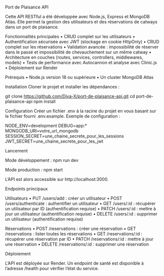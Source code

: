 Port de Plaisance API

Cette API RESTful a été développée avec Node.js, Express et MongoDB Atlas.
Elle permet la gestion des utilisateurs et des réservations de catways dans un port de plaisance.

Fonctionnalités principales
	•	CRUD complet sur les utilisateurs
	•	Authentification sécurisée avec JWT (stockage en cookie HttpOnly)
	•	CRUD complet sur les réservations
	•	Validation avancée : impossibilité de réserver dans le passé et impossibilité de chevauchement sur un même catway
	•	Architecture en couches (routes, services, controllers, middlewares, models)
	•	Tests de performance avec Autocannon et analyse avec Clinic.js
	•	Déploiement sur Render

Prérequis
	•	Node.js version 18 ou supérieure
	•	Un cluster MongoDB Atlas

Installation
Cloner le projet et installer les dépendances :

git clone https://github.com/Diva-X/port-de-plaisance-api.git
cd port-de-plaisance-api
npm install

Configuration
Créer un fichier .env à la racine du projet en vous basant sur le fichier fourni .env.example.
Exemple de configuration :

NODE_ENV=development
DEBUG=app:*
MONGODB_URI=votre_url_mongodb
SESSION_SECRET=une_chaine_secrete_pour_les_sessions
JWT_SECRET=une_chaine_secrete_pour_les_jwt

Lancement

Mode développement :
npm run dev

Mode production :
npm start

L’API est alors accessible sur http://localhost:3000.

Endpoints principaux

Utilisateurs
	•	PUT /users/add : créer un utilisateur
	•	POST /users/authenticate : authentifier un utilisateur
	•	GET /users/:id : récupérer un utilisateur par ID (authentification requise)
	•	PATCH /users/:id : mettre à jour un utilisateur (authentification requise)
	•	DELETE /users/:id : supprimer un utilisateur (authentification requise)

Réservations
	•	POST /reservations : créer une réservation
	•	GET /reservations : lister toutes les réservations
	•	GET /reservations/:id : récupérer une réservation par ID
	•	PATCH /reservations/:id : mettre à jour une réservation
	•	DELETE /reservations/:id : supprimer une réservation

Déploiement

L’API est déployée sur Render.
Un endpoint de santé est disponible à l’adresse /health pour vérifier l’état du service.
